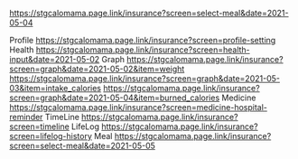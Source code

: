 
https://stgcalomama.page.link/insurance?screen=select-meal&date=2021-05-04

Profile
https://stgcalomama.page.link/insurance?screen=profile-setting
Health
https://stgcalomama.page.link/insurance?screen=health-input&date=2021-05-02
Graph
https://stgcalomama.page.link/insurance?screen=graph&date=2021-05-02&item=weight
https://stgcalomama.page.link/insurance?screen=graph&date=2021-05-03&item=intake_calories
https://stgcalomama.page.link/insurance?screen=graph&date=2021-05-04&item=burned_calories
Medicine
https://stgcalomama.page.link/insurance?screen=medicine-hospital-reminder
TimeLine
https://stgcalomama.page.link/insurance?screen=timeline
LifeLog
https://stgcalomama.page.link/insurance?screen=lifelog-history
Meal
https://stgcalomama.page.link/insurance?screen=select-meal&date=2021-05-05
